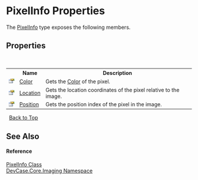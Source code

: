 # PixelInfo Properties
 

The <a href="T_DevCase_Core_Imaging_PixelInfo">PixelInfo</a> type exposes the following members.


## Properties
&nbsp;<table><tr><th></th><th>Name</th><th>Description</th></tr><tr><td>![Public property](media/pubproperty.gif "Public property")</td><td><a href="P_DevCase_Core_Imaging_PixelInfo_Color">Color</a></td><td>
Gets the <a href="P_DevCase_Core_Imaging_PixelInfo_Color">Color</a> of the pixel.</td></tr><tr><td>![Public property](media/pubproperty.gif "Public property")</td><td><a href="P_DevCase_Core_Imaging_PixelInfo_Location">Location</a></td><td>
Gets the location coordinates of the pixel relative to the image.</td></tr><tr><td>![Public property](media/pubproperty.gif "Public property")</td><td><a href="P_DevCase_Core_Imaging_PixelInfo_Position">Position</a></td><td>
Gets the position index of the pixel in the image.</td></tr></table>&nbsp;
<a href="#pixelinfo-properties">Back to Top</a>

## See Also


#### Reference
<a href="T_DevCase_Core_Imaging_PixelInfo">PixelInfo Class</a><br /><a href="N_DevCase_Core_Imaging">DevCase.Core.Imaging Namespace</a><br />